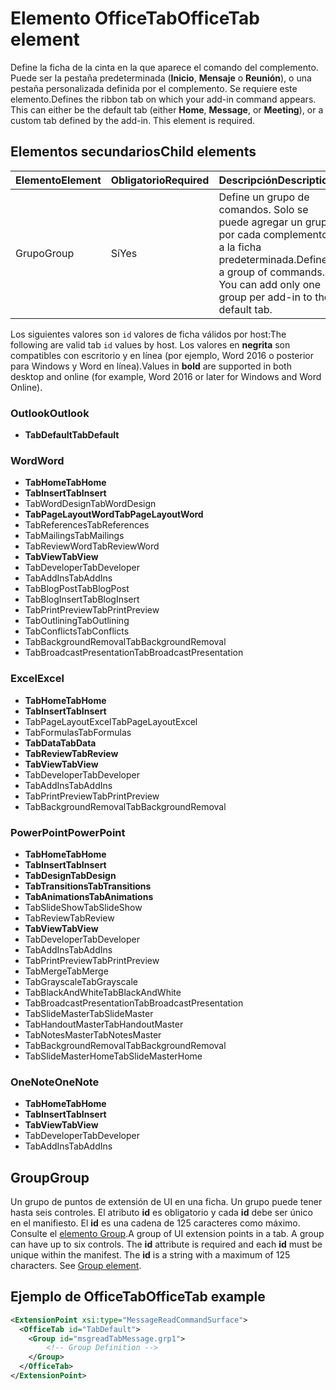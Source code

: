 # <a name="officetab-element"></a><span data-ttu-id="7a41e-101">Elemento OfficeTab</span><span class="sxs-lookup"><span data-stu-id="7a41e-101">OfficeTab element</span></span>

<span data-ttu-id="7a41e-p101">Define la ficha de la cinta en la que aparece el comando del complemento. Puede ser la pestaña predeterminada (**Inicio**, **Mensaje** o **Reunión**), o una pestaña personalizada definida por el complemento. Se requiere este elemento.</span><span class="sxs-lookup"><span data-stu-id="7a41e-p101">Defines the ribbon tab on which your add-in command appears. This can either be the default tab (either  **Home**,  **Message**, or  **Meeting**), or a custom tab defined by the add-in. This element is required.</span></span>

## <a name="child-elements"></a><span data-ttu-id="7a41e-105">Elementos secundarios</span><span class="sxs-lookup"><span data-stu-id="7a41e-105">Child elements</span></span>

|  <span data-ttu-id="7a41e-106">Elemento</span><span class="sxs-lookup"><span data-stu-id="7a41e-106">Element</span></span> |  <span data-ttu-id="7a41e-107">Obligatorio</span><span class="sxs-lookup"><span data-stu-id="7a41e-107">Required</span></span>  |  <span data-ttu-id="7a41e-108">Descripción</span><span class="sxs-lookup"><span data-stu-id="7a41e-108">Description</span></span>  |
|:-----|:-----|:-----|
|  <span data-ttu-id="7a41e-109">Grupo</span><span class="sxs-lookup"><span data-stu-id="7a41e-109">Group</span></span>      | <span data-ttu-id="7a41e-110">Sí</span><span class="sxs-lookup"><span data-stu-id="7a41e-110">Yes</span></span> |  <span data-ttu-id="7a41e-p102">Define un grupo de comandos. Solo se puede agregar un grupo por cada complemento a la ficha predeterminada.</span><span class="sxs-lookup"><span data-stu-id="7a41e-p102">Defines a group of commands. You can add only one group per add-in to the default tab.</span></span>  |

<span data-ttu-id="7a41e-113">Los siguientes valores son `id` valores de ficha válidos por host:</span><span class="sxs-lookup"><span data-stu-id="7a41e-113">The following are valid tab `id` values by host.</span></span> <span data-ttu-id="7a41e-114">Los valores en **negrita** son compatibles con escritorio y en línea (por ejemplo, Word 2016 o posterior para Windows y Word en línea).</span><span class="sxs-lookup"><span data-stu-id="7a41e-114">Values in **bold** are supported in both desktop and online (for example, Word 2016 or later for Windows and Word Online).</span></span>

### <a name="outlook"></a><span data-ttu-id="7a41e-115">Outlook</span><span class="sxs-lookup"><span data-stu-id="7a41e-115">Outlook</span></span>

- <span data-ttu-id="7a41e-116">**TabDefault**</span><span class="sxs-lookup"><span data-stu-id="7a41e-116">**TabDefault**</span></span>

### <a name="word"></a><span data-ttu-id="7a41e-117">Word</span><span class="sxs-lookup"><span data-stu-id="7a41e-117">Word</span></span>

- <span data-ttu-id="7a41e-118">**TabHome**</span><span class="sxs-lookup"><span data-stu-id="7a41e-118">**TabHome**</span></span>
- <span data-ttu-id="7a41e-119">**TabInsert**</span><span class="sxs-lookup"><span data-stu-id="7a41e-119">**TabInsert**</span></span>
- <span data-ttu-id="7a41e-120">TabWordDesign</span><span class="sxs-lookup"><span data-stu-id="7a41e-120">TabWordDesign</span></span>
- <span data-ttu-id="7a41e-121">**TabPageLayoutWord**</span><span class="sxs-lookup"><span data-stu-id="7a41e-121">**TabPageLayoutWord**</span></span>
- <span data-ttu-id="7a41e-122">TabReferences</span><span class="sxs-lookup"><span data-stu-id="7a41e-122">TabReferences</span></span>
- <span data-ttu-id="7a41e-123">TabMailings</span><span class="sxs-lookup"><span data-stu-id="7a41e-123">TabMailings</span></span>
- <span data-ttu-id="7a41e-124">TabReviewWord</span><span class="sxs-lookup"><span data-stu-id="7a41e-124">TabReviewWord</span></span>
- <span data-ttu-id="7a41e-125">**TabView**</span><span class="sxs-lookup"><span data-stu-id="7a41e-125">**TabView**</span></span>
- <span data-ttu-id="7a41e-126">TabDeveloper</span><span class="sxs-lookup"><span data-stu-id="7a41e-126">TabDeveloper</span></span>
- <span data-ttu-id="7a41e-127">TabAddIns</span><span class="sxs-lookup"><span data-stu-id="7a41e-127">TabAddIns</span></span>
- <span data-ttu-id="7a41e-128">TabBlogPost</span><span class="sxs-lookup"><span data-stu-id="7a41e-128">TabBlogPost</span></span>
- <span data-ttu-id="7a41e-129">TabBlogInsert</span><span class="sxs-lookup"><span data-stu-id="7a41e-129">TabBlogInsert</span></span>
- <span data-ttu-id="7a41e-130">TabPrintPreview</span><span class="sxs-lookup"><span data-stu-id="7a41e-130">TabPrintPreview</span></span>
- <span data-ttu-id="7a41e-131">TabOutlining</span><span class="sxs-lookup"><span data-stu-id="7a41e-131">TabOutlining</span></span>
- <span data-ttu-id="7a41e-132">TabConflicts</span><span class="sxs-lookup"><span data-stu-id="7a41e-132">TabConflicts</span></span>
- <span data-ttu-id="7a41e-133">TabBackgroundRemoval</span><span class="sxs-lookup"><span data-stu-id="7a41e-133">TabBackgroundRemoval</span></span>
- <span data-ttu-id="7a41e-134">TabBroadcastPresentation</span><span class="sxs-lookup"><span data-stu-id="7a41e-134">TabBroadcastPresentation</span></span>

### <a name="excel"></a><span data-ttu-id="7a41e-135">Excel</span><span class="sxs-lookup"><span data-stu-id="7a41e-135">Excel</span></span>

- <span data-ttu-id="7a41e-136">**TabHome**</span><span class="sxs-lookup"><span data-stu-id="7a41e-136">**TabHome**</span></span>
- <span data-ttu-id="7a41e-137">**TabInsert**</span><span class="sxs-lookup"><span data-stu-id="7a41e-137">**TabInsert**</span></span>
- <span data-ttu-id="7a41e-138">TabPageLayoutExcel</span><span class="sxs-lookup"><span data-stu-id="7a41e-138">TabPageLayoutExcel</span></span>
- <span data-ttu-id="7a41e-139">TabFormulas</span><span class="sxs-lookup"><span data-stu-id="7a41e-139">TabFormulas</span></span>
- <span data-ttu-id="7a41e-140">**TabData**</span><span class="sxs-lookup"><span data-stu-id="7a41e-140">**TabData**</span></span>
- <span data-ttu-id="7a41e-141">**TabReview**</span><span class="sxs-lookup"><span data-stu-id="7a41e-141">**TabReview**</span></span>
- <span data-ttu-id="7a41e-142">**TabView**</span><span class="sxs-lookup"><span data-stu-id="7a41e-142">**TabView**</span></span>
- <span data-ttu-id="7a41e-143">TabDeveloper</span><span class="sxs-lookup"><span data-stu-id="7a41e-143">TabDeveloper</span></span>
- <span data-ttu-id="7a41e-144">TabAddIns</span><span class="sxs-lookup"><span data-stu-id="7a41e-144">TabAddIns</span></span>
- <span data-ttu-id="7a41e-145">TabPrintPreview</span><span class="sxs-lookup"><span data-stu-id="7a41e-145">TabPrintPreview</span></span>
- <span data-ttu-id="7a41e-146">TabBackgroundRemoval</span><span class="sxs-lookup"><span data-stu-id="7a41e-146">TabBackgroundRemoval</span></span> 

### <a name="powerpoint"></a><span data-ttu-id="7a41e-147">PowerPoint</span><span class="sxs-lookup"><span data-stu-id="7a41e-147">PowerPoint</span></span>

- <span data-ttu-id="7a41e-148">**TabHome**</span><span class="sxs-lookup"><span data-stu-id="7a41e-148">**TabHome**</span></span>
- <span data-ttu-id="7a41e-149">**TabInsert**</span><span class="sxs-lookup"><span data-stu-id="7a41e-149">**TabInsert**</span></span>
- <span data-ttu-id="7a41e-150">**TabDesign**</span><span class="sxs-lookup"><span data-stu-id="7a41e-150">**TabDesign**</span></span>
- <span data-ttu-id="7a41e-151">**TabTransitions**</span><span class="sxs-lookup"><span data-stu-id="7a41e-151">**TabTransitions**</span></span>
- <span data-ttu-id="7a41e-152">**TabAnimations**</span><span class="sxs-lookup"><span data-stu-id="7a41e-152">**TabAnimations**</span></span>
- <span data-ttu-id="7a41e-153">TabSlideShow</span><span class="sxs-lookup"><span data-stu-id="7a41e-153">TabSlideShow</span></span>
- <span data-ttu-id="7a41e-154">TabReview</span><span class="sxs-lookup"><span data-stu-id="7a41e-154">TabReview</span></span>
- <span data-ttu-id="7a41e-155">**TabView**</span><span class="sxs-lookup"><span data-stu-id="7a41e-155">**TabView**</span></span>
- <span data-ttu-id="7a41e-156">TabDeveloper</span><span class="sxs-lookup"><span data-stu-id="7a41e-156">TabDeveloper</span></span>
- <span data-ttu-id="7a41e-157">TabAddIns</span><span class="sxs-lookup"><span data-stu-id="7a41e-157">TabAddIns</span></span>
- <span data-ttu-id="7a41e-158">TabPrintPreview</span><span class="sxs-lookup"><span data-stu-id="7a41e-158">TabPrintPreview</span></span>
- <span data-ttu-id="7a41e-159">TabMerge</span><span class="sxs-lookup"><span data-stu-id="7a41e-159">TabMerge</span></span>
- <span data-ttu-id="7a41e-160">TabGrayscale</span><span class="sxs-lookup"><span data-stu-id="7a41e-160">TabGrayscale</span></span>
- <span data-ttu-id="7a41e-161">TabBlackAndWhite</span><span class="sxs-lookup"><span data-stu-id="7a41e-161">TabBlackAndWhite</span></span>
- <span data-ttu-id="7a41e-162">TabBroadcastPresentation</span><span class="sxs-lookup"><span data-stu-id="7a41e-162">TabBroadcastPresentation</span></span>
- <span data-ttu-id="7a41e-163">TabSlideMaster</span><span class="sxs-lookup"><span data-stu-id="7a41e-163">TabSlideMaster</span></span>
- <span data-ttu-id="7a41e-164">TabHandoutMaster</span><span class="sxs-lookup"><span data-stu-id="7a41e-164">TabHandoutMaster</span></span>
- <span data-ttu-id="7a41e-165">TabNotesMaster</span><span class="sxs-lookup"><span data-stu-id="7a41e-165">TabNotesMaster</span></span>
- <span data-ttu-id="7a41e-166">TabBackgroundRemoval</span><span class="sxs-lookup"><span data-stu-id="7a41e-166">TabBackgroundRemoval</span></span>
- <span data-ttu-id="7a41e-167">TabSlideMasterHome</span><span class="sxs-lookup"><span data-stu-id="7a41e-167">TabSlideMasterHome</span></span>

### <a name="onenote"></a><span data-ttu-id="7a41e-168">OneNote</span><span class="sxs-lookup"><span data-stu-id="7a41e-168">OneNote</span></span>

- <span data-ttu-id="7a41e-169">**TabHome**</span><span class="sxs-lookup"><span data-stu-id="7a41e-169">**TabHome**</span></span>
- <span data-ttu-id="7a41e-170">**TabInsert**</span><span class="sxs-lookup"><span data-stu-id="7a41e-170">**TabInsert**</span></span>
- <span data-ttu-id="7a41e-171">**TabView**</span><span class="sxs-lookup"><span data-stu-id="7a41e-171">**TabView**</span></span>
- <span data-ttu-id="7a41e-172">TabDeveloper</span><span class="sxs-lookup"><span data-stu-id="7a41e-172">TabDeveloper</span></span>
- <span data-ttu-id="7a41e-173">TabAddIns</span><span class="sxs-lookup"><span data-stu-id="7a41e-173">TabAddIns</span></span>

## <a name="group"></a><span data-ttu-id="7a41e-174">Group</span><span class="sxs-lookup"><span data-stu-id="7a41e-174">Group</span></span>

<span data-ttu-id="7a41e-p104">Un grupo de puntos de extensión de UI en una ficha. Un grupo puede tener hasta seis controles. El atributo **id** es obligatorio y cada **id** debe ser único en el manifiesto. El **id** es una cadena de 125 caracteres como máximo. Consulte el [elemento Group](group.md).</span><span class="sxs-lookup"><span data-stu-id="7a41e-p104">A group of UI extension points in a tab. A group can have up to six controls. The  **id** attribute is required and each **id** must be unique within the manifest. The **id** is a string with a maximum of 125 characters. See [Group element](group.md).</span></span>

## <a name="officetab-example"></a><span data-ttu-id="7a41e-179">Ejemplo de OfficeTab</span><span class="sxs-lookup"><span data-stu-id="7a41e-179">OfficeTab example</span></span>

```xml
<ExtensionPoint xsi:type="MessageReadCommandSurface">
  <OfficeTab id="TabDefault">
    <Group id="msgreadTabMessage.grp1">
        <!-- Group Definition -->
    </Group>
  </OfficeTab>
</ExtensionPoint>
```
